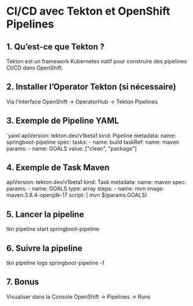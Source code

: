 # CI/CD avec Tekton et OpenShift Pipelines

## 1. Qu’est-ce que Tekton ?
Tekton est un framework Kubernetes natif pour construire des pipelines CI/CD dans OpenShift.

## 2. Installer l’Operator Tekton (si nécessaire)
Via l’interface OpenShift -> OperatorHub -> Tekton Pipelines

## 3. Exemple de Pipeline YAML
`yaml
apiVersion: tekton.dev/v1beta1
kind: Pipeline
metadata:
  name: springboot-pipeline
spec:
  tasks:
    - name: build
      taskRef:
        name: maven
      params:
        - name: GOALS
          value: ["clean", "package"]
## 4. Exemple de Task Maven
apiVersion: tekton.dev/v1beta1
kind: Task
metadata:
  name: maven
spec:
  params:
    - name: GOALS
      type: array
  steps:
    - name: mvn
      image: maven:3.8.4-openjdk-17
      script: |
        mvn $(params.GOALS)
## 5. Lancer la pipeline
tkn pipeline start springboot-pipeline
## 6. Suivre la pipeline
tkn pipeline logs springboot-pipeline -f
## 7. Bonus
Visualiser dans la Console OpenShift -> Pipelines -> Runs
